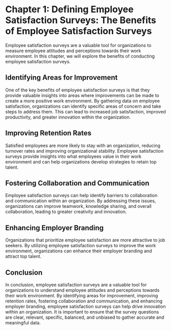 Chapter 1: Defining Employee Satisfaction Surveys: The Benefits of Employee Satisfaction Surveys
================================================================================================

Employee satisfaction surveys are a valuable tool for organizations to measure employee attitudes and perceptions towards their work environment. In this chapter, we will explore the benefits of conducting employee satisfaction surveys.

Identifying Areas for Improvement
---------------------------------

One of the key benefits of employee satisfaction surveys is that they provide valuable insights into areas where improvements can be made to create a more positive work environment. By gathering data on employee satisfaction, organizations can identify specific areas of concern and take steps to address them. This can lead to increased job satisfaction, improved productivity, and greater innovation within the organization.

Improving Retention Rates
-------------------------

Satisfied employees are more likely to stay with an organization, reducing turnover rates and improving organizational stability. Employee satisfaction surveys provide insights into what employees value in their work environment and can help organizations develop strategies to retain top talent.

Fostering Collaboration and Communication
-----------------------------------------

Employee satisfaction surveys can help identify barriers to collaboration and communication within an organization. By addressing these issues, organizations can improve teamwork, knowledge sharing, and overall collaboration, leading to greater creativity and innovation.

Enhancing Employer Branding
---------------------------

Organizations that prioritize employee satisfaction are more attractive to job seekers. By utilizing employee satisfaction surveys to improve the work environment, organizations can enhance their employer branding and attract top talent.

Conclusion
----------

In conclusion, employee satisfaction surveys are a valuable tool for organizations to understand employee attitudes and perceptions towards their work environment. By identifying areas for improvement, improving retention rates, fostering collaboration and communication, and enhancing employer branding, employee satisfaction surveys can help drive innovation within an organization. It is important to ensure that the survey questions are clear, relevant, specific, balanced, and unbiased to gather accurate and meaningful data.
